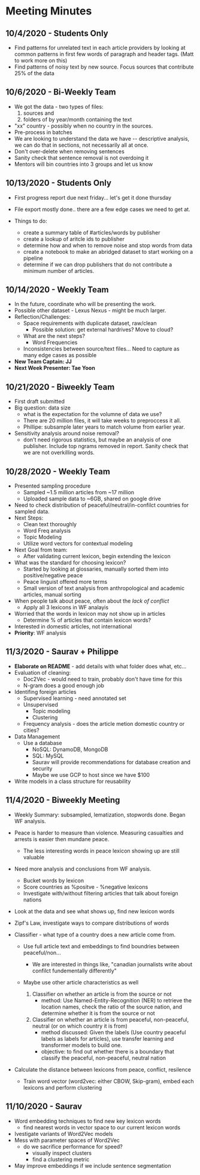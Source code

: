 # Meeting Minutes

## 10/4/2020 - Students Only

- Find patterns for unrelated text in each article providers by looking at common patterns in first few words of paragraph and header tags. (Matt to work more on this)
- Find patterns of noisy text by new source. Focus sources that contribute 25% of the data

## 10/6/2020 - Bi-Weekly Team

- We got the data - two types of files:
  1. sources and
  2. folders of by year/month containing the text
- "xx" country - possibly when no country in the sources.
- Pre-process in batches
- We are looking to understand the data we have -- descriptive analysis, we can do that in sections, not necessarily all at once.
- Don't over-delete when removing sentences
- Sanity check that sentence removal is not overdoing it
- Mentors will bin countries into 3 groups and let us know

## 10/13/2020 - Students Only

- First progress report due next friday... let's get it done thursday
- File export mostly done.. there are a few edge cases we need to get at.

- Things to do:
  - create a summary table of #articles/words by publisher
  - create a lookup of aritcle ids to publisher
  - determine how and when to remove noise and stop words from data
  - create a notebook to make an abridged dataset to start working on a pipeline
  - determine if we can drop publishers that do not contribute a minimum number of articles.

## 10/14/2020 - Weekly Team

- In the future, coordinate who will be presenting the work.
- Possible other dataset - Lexus Nexus - might be much larger.
- Reflection/Challenges:
  - Space requirements with duplicate dataset, raw/clean
    - Possible solution: get external hardrives? Move to cloud?
  - What are the next steps?
    - Word Frequencies
  - Inconsistencies between source/text files... Need to capture as many edge cases as possible
- **New Team Captain: JJ**
- **Next Week Presenter: Tae Yoon**

## 10/21/2020 - Biweekly Team

- First draft submitted
- Big question: data size
  - what is the expectation for the volumne of data we use?
  - There are 20 million files, it will take weeks to preproccess it all.
  - Phillipe: subsample later years to match volume from earlier year.
- Sensitivity analysis around noise removal?
  - don't need rigorous statistics, but maybe an analysis of one publisher. Include top ngrams removed in report. Sanity check that we are not overkilling words.

## 10/28/2020 - Weekly Team

- Presented sampling procedure
  - Sampled ~1.5 million articles from ~17 million
  - Uploaded sample data to ~6GB, shared on google drive
- Need to check distribution of peaceful/neutral/in-confilct countries for sampled data.
- Next Steps:
  - Clean text thoroughly
  - Word Freq analysis
  - Topic Modeling
  - Utilize word vectors for contextual modeling
- Next Goal from team:
  - After validating current lexicon, begin extending the lexicon
- What was the standard for choosing lexicon?
  - Started by looking at glossaries, manually sorted them into positive/negative peace
  - Peace linguist offered more terms
  - Small version of text analysis from anthropological and academic articles, manual sorting
- When people talk about peace, often about the *lack of conflict*
  - Apply all 3 lexicons in WF analayis
- Worried that the words in lexicon may not show up in articles
  - Determine % of articles that contain lexicon words?
- Interested in domestic articles, not international
- **Priority**: WF analysis

## 11/3/2020 - Saurav + Philippe

- **Elaborate on README** - add details with what folder does what, etc...
- Evaluation of cleaning:
  - Doc2Vec - would need to train, probably don't have time for this
  - N-gram does a good enough job
- Identifing foreign articles
  - Supervised learning - need annotated set
  - Unsupervised
    - Topic modeling
    - Clustering
  - Frequency analysis - does the article metion domestic country or cities?
- Data Management
  - Use a database
    - NoSQL: DynamoDB, MongoDB
    - SQL: MySQL
    - Saurav will provide recommendations for database creation and security
    - Maybe we use GCP to host since we have $100
- Write models in a class structure for reusability

## 11/4/2020 - Biweekly Meeting

- Weekly Summary: subsampled, lematization, stopwords done. Began WF analysis.
- Peace is harder to measure than violence. Measuring casualties and arrests is easier then mundane peace.
  - The less interesting words in peace lexicon showing up are still valuable
- Need more analysis and conclusions from WF analysis.
  - Bucket words by lexicon
  - Score countries as %positve - %negative lexicons
  - Investigate with/without filtering articles that talk about foreign nations
- Look at the data and see what shows up, find new lexicon words
- Zipf's Law, investigate ways to compare distributions of words
- Classifier - what type of a country does a new article come from.
  - Use full article text and embeddings to find boundries between peaceful/non...
    - We are interested in things like, "canadian journalists write about confilct fundementally differently"
  - Maybe use other article characteristics as well
  
    1. Classifier on whether an article is from the source or not
        - method: Use Named-Entity-Recognition (NER) to retrieve the location names, check the ratio of the source nation, and determine whether it is from the source or not
    2. Classifier on whether an article is from peaceful, non-peaceful, neutral (or on which country it is from)
        - method discussed:  Given the labels (Use country peaceful labels as labels for articles), use transfer learning and transformer models to build one.
        - objective: to find out whether there is a boundary that classify the peaceful, non-peaceful, neutral nation

- Calculate the distance between lexicons from peace, conflict, resilence
  - Train word vector (word2vec: either CBOW, Skip-gram), embed each lexicons and perform clustering
  
## 11/10/2020 - Saurav

- Word embedding techniques to find new key lexicon words
  - find nearest words in vector space to our current lexicon words
- Ivestigate variants of Word2Vec models
- Mess with parameter spaces of Word2Vec
  - do we sacrifice performance for speed?
    - visually inspect clusters
    - find a clustering metric
- May improve embeddings if we include sentence segmentation
